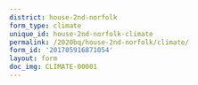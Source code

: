 ```yaml
---
district: house-2nd-norfolk
form_type: climate
unique_id: house-2nd-norfolk-climate
permalink: /2020bq/house-2nd-norfolk/climate/
form_id: '201705916871054'
layout: form
doc_img: CLIMATE-00001
---
```

